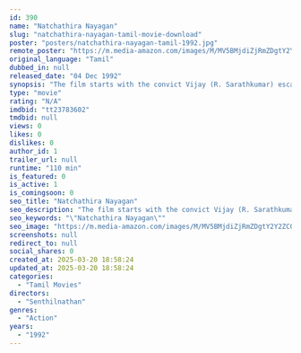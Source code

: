 ```yaml
---
id: 390
name: "Natchathira Nayagan"
slug: "natchathira-nayagan-tamil-movie-download"
poster: "posters/natchathira-nayagan-tamil-1992.jpg"
remote_poster: "https://m.media-amazon.com/images/M/MV5BMjdiZjRmZDgtY2Y2ZC00OGM3LTk2NTQtMDhmMTYxYTk0ZDlhXkEyXkFqcGdeQXVyMTEzNzg0Mjkx._V1_SX300.jpg"
original_language: "Tamil"
dubbed_in: null
released_date: "04 Dec 1992"
synopsis: "The film starts with the convict Vijay (R. Sarathkumar) escaping from jail. The story then shifts to Radha (Rohini) who works as a secretary for the wealthy mill owner Thanikasalam (Senthilnathan). Thanikasalam's greedy son Ashok ..."
type: "movie"
rating: "N/A"
imdbid: "tt23783602"
tmdbid: null
views: 0
likes: 0
dislikes: 0
author_id: 1
trailer_url: null
runtime: "110 min"
is_featured: 0
is_active: 1
is_comingsoon: 0
seo_title: "Natchathira Nayagan"
seo_description: "The film starts with the convict Vijay (R. Sarathkumar) escaping from jail. The story then shifts to Radha (Rohini) who works as a secretary for the wealthy mill owner Thanikasalam (Senthilnathan). Thanikasalam's greedy son Ashok ..."
seo_keywords: "\"Natchathira Nayagan\""
seo_image: "https://m.media-amazon.com/images/M/MV5BMjdiZjRmZDgtY2Y2ZC00OGM3LTk2NTQtMDhmMTYxYTk0ZDlhXkEyXkFqcGdeQXVyMTEzNzg0Mjkx._V1_SX300.jpg"
screenshots: null
redirect_to: null
social_shares: 0
created_at: 2025-03-20 18:58:24
updated_at: 2025-03-20 18:58:24
categories:
  - "Tamil Movies"
directors:
  - "Senthilnathan"
genres:
  - "Action"
years:
  - "1992"
---
```


